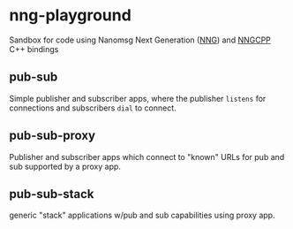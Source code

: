 # nng-playground
Sandbox for code using Nanomsg Next Generation ([NNG](https://nng.nanomsg.org/)) and [NNGCPP](https://github.com/EvanBalster/nngpp) C++ bindings

## pub-sub
Simple publisher and subscriber apps, where the publisher `listens` for connections and subscribers `dial` to connect.

## pub-sub-proxy
Publisher and subscriber apps which connect to "known" URLs for pub and sub supported by a proxy app.


## pub-sub-stack
generic "stack" applications w/pub and sub capabilities using proxy app.
